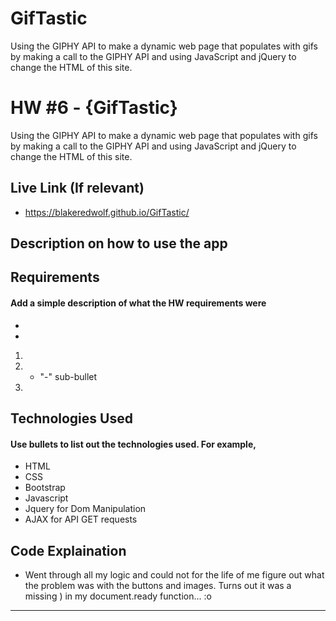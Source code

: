 # GifTastic
Using the GIPHY API to make a dynamic web page that populates with gifs by making a call to the GIPHY API and using JavaScript and jQuery to change the HTML of this site.
# HW #6 - {GifTastic}
Using the GIPHY API to make a dynamic web page that populates with gifs by making a call to the GIPHY API and using JavaScript and jQuery to change the HTML of this site.

## Live Link (If relevant)
 - https://blakeredwolf.github.io/GifTastic/

## Description on how to use the app

## Requirements
#### Add a simple description of what the HW requirements were

- 
- 

1. 
2. 
	- "-" sub-bullet
3. 

## Technologies Used
#### Use bullets to list out the technologies used. For example,
- HTML
- CSS
- Bootstrap
- Javascript
- Jquery for Dom Manipulation
- AJAX for API GET requests

## Code Explaination
- Went through all my logic and could not for the life of me figure out what the problem was with the buttons and images. Turns out it was a missing ) in my document.ready function... :o

-------------